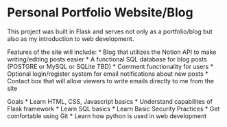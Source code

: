 # Personal Portfolio Website/Blog
This project was built in Flask and serves not only as a portfolio/blog but also as my introduction to web development. 

Features of the site will include:
    * Blog that utilizes the Notion API to make writing/editing posts easier
    * A functional SQL database for blog posts (POSTGRE or MySQL or SQLite TBD)
    * Comment functionality for users
    * Optional login/register system for email notifications about new posts
    * Contact box that will allow viewers to write emails directly to me from the site

Goals
    * Learn HTML, CSS, Javascript basics
    * Understand capabilites of Flask framework 
    * Learn SQL basics
    * Learn Basic Security Practices
    * Get comfortable using Git
    * Learn how python is used in web development
